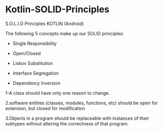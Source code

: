 # Kotlin-SOLID-Principles


S.O.L.I.D Principles KOTLIN (Android)

The following 5 concepts make up our SOLID principles:

- Single Responsibility

- Open/Closed

- Liskov Substitution

- Interface Segregation

- Dependency Inversion


1-A class should have only one reason to change.

2.software entities (classes, modules, functions, etc) should be open for extension, but closed for modification

3.Objects in a program should be replaceable with instances of their subtypes without altering the correctness of that program.








